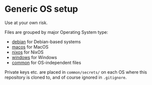 # Generic OS setup

Use at your own risk.

Files are grouped by major Operating System type:

- [debian](./debian) for Debian-based systems
- [macos](./macos) for MacOS
- [nixos](./nixos) for NixOS
- [windows](./windows) for Windows
- [common](./common) for OS-independent files

Private keys etc. are placed in `common/secrets/` on each OS where this repository is cloned to, and of course ignored in `.gitignore`.


